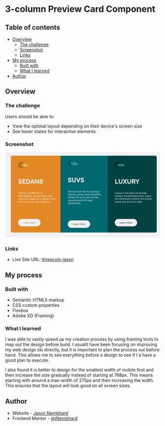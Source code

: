 # 3-column Preview Card Component

## Table of contents

- [Overview](#overview)
  - [The challenge](#the-challenge)
  - [Screenshot](#screenshot)
  - [Links](#links)
- [My process](#my-process)
  - [Built with](#built-with)
  - [What I learned](#what-i-learned)
- [Author](#author)

## Overview

### The challenge

Users should be able to:

- View the optimal layout depending on their device's screen size
- See hover states for interactive elements

### Screenshot

![Three Columns](images/threecols.jpeg)

### Links

- Live Site URL: [threecols-jason](https://threecols-jason.netlify.app)

## My process

### Built with

- Semantic HTML5 markup
- CSS custom properties
- Flexbox
- Adobe XD (Framing)

### What I learned

I was able to vastly speed up my creation process by using framing tools to map out the design before build. I usuallt have been focusing on improving my web design ski directly, but it is important to plan the process out before hand. This allows me to see everything before a design to see if I a have a good plan to execute.

I also found it is better to design for the smallest width of mobile first and then increase the size gradually instead of starting at 768px. This means starting with around a max-width of 375px and then increasing the width. This ensures that the layout will look good on all screen sizes.

## Author

- Website - [Jason Nembhard](https://www.jasonnembhard.com)
- Frontend Mentor - [@jNembhard](https://www.frontendmentor.io/profile/jNembhard)
